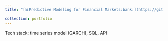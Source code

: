 ```yaml
---
title: "[📊Predictive Modeling for Financial Markets:bank:](https://github.com/hdlinhnguyen/Market-prediction-case-study-of-India)"

collection: portfolio
---
```


Tech stack: time series model (GARCH), SQL, API 
